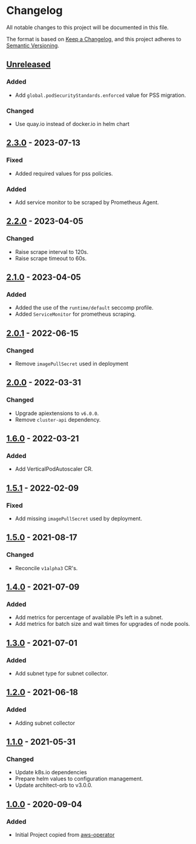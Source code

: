 # Changelog

All notable changes to this project will be documented in this file.

The format is based on [Keep a Changelog](https://keepachangelog.com/en/1.0.0/),
and this project adheres to [Semantic Versioning](https://semver.org/spec/v2.0.0.html).

## [Unreleased]

### Added

- Add `global.podSecurityStandards.enforced` value for PSS migration.

### Changed

- Use quay.io instead of docker.io in helm chart

## [2.3.0] - 2023-07-13

### Fixed

- Added required values for pss policies.

### Added

- Add service monitor to be scraped by Prometheus Agent.

## [2.2.0] - 2023-04-05

### Changed

- Raise scrape interval to 120s.
- Raise scrape timeout to 60s.

## [2.1.0] - 2023-04-05

### Added

- Added the use of the `runtime/default` seccomp profile.
- Added `ServiceMonitor` for prometheus scraping.

## [2.0.1] - 2022-06-15

### Changed

- Remove `imagePullSecret` used in deployment

## [2.0.0] - 2022-03-31

### Changed

- Upgrade apiextensions to `v6.0.0`.
- Remove `cluster-api` dependency.

## [1.6.0] - 2022-03-21

### Added

- Add VerticalPodAutoscaler CR.

## [1.5.1] - 2022-02-09

### Fixed

- Add missing `imagePullSecret` used by deployment.

## [1.5.0] - 2021-08-17

### Changed

- Reconcile `v1alpha3` CR's.

## [1.4.0] - 2021-07-09

### Added

- Add metrics for percentage of available IPs left in a subnet.
- Add metrics for batch size and wait times for upgrades of node pools.

## [1.3.0] - 2021-07-01

### Added

- Add subnet type for subnet collector.

## [1.2.0] - 2021-06-18

### Added

- Adding subnet collector

## [1.1.0] - 2021-05-31

### Changed

- Update k8s.io dependencies
- Prepare helm values to configuration management.
- Update architect-orb to v3.0.0.

## [1.0.0] - 2020-09-04

### Added

- Initial Project copied from [aws-operator](https://github.com/giantswarm/aws-operator)

[Unreleased]: https://github.com/giantswarm/aws-collector/compare/v2.3.0...HEAD
[2.3.0]: https://github.com/giantswarm/aws-collector/compare/v2.2.0...v2.3.0
[2.2.0]: https://github.com/giantswarm/aws-collector/compare/v2.1.0...v2.2.0
[2.1.0]: https://github.com/giantswarm/aws-collector/compare/v2.0.1...v2.1.0
[2.0.1]: https://github.com/giantswarm/aws-collector/compare/v2.0.0...v2.0.1
[2.0.0]: https://github.com/giantswarm/aws-collector/compare/v1.6.0...v2.0.0
[1.6.0]: https://github.com/giantswarm/aws-collector/compare/v1.5.1...v1.6.0
[1.5.1]: https://github.com/giantswarm/aws-collector/compare/v1.5.0...v1.5.1
[1.5.0]: https://github.com/giantswarm/aws-collector/compare/v1.4.0...v1.5.0
[1.4.0]: https://github.com/giantswarm/aws-collector/compare/v1.3.0...v1.4.0
[1.3.0]: https://github.com/giantswarm/aws-collector/compare/v1.2.0...v1.3.0
[1.2.0]: https://github.com/giantswarm/aws-collector/compare/v1.1.0...v1.2.0
[1.1.0]: https://github.com/giantswarm/aws-collector/compare/v1.0.0...v1.1.0
[1.0.0]: https://github.com/giantswarm/aws-collector/releases/tag/v1.0.0
